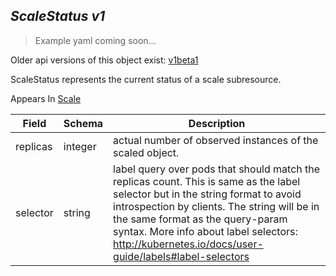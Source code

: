 ## *ScaleStatus v1*

> Example yaml coming soon...

<aside class="notice">Older api versions of this object exist: <a href="#scalestatus-v1beta1">v1beta1</a> </aside>

ScaleStatus represents the current status of a scale subresource.

<aside class="notice">
Appears In  <a href="#scale-v1">Scale</a> </aside>

Field        | Schema     | Description
------------ | ---------- | -----------
replicas | integer | actual number of observed instances of the scaled object.
selector | string | label query over pods that should match the replicas count. This is same as the label selector but in the string format to avoid introspection by clients. The string will be in the same format as the query-param syntax. More info about label selectors: http://kubernetes.io/docs/user-guide/labels#label-selectors

